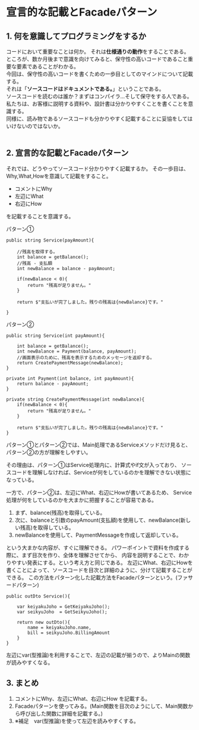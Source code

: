 # 宣言的な記載とFacadeパターン

## 1. 何を意識してプログラミングをするか

コードにおいて重要なことは何か。
それは**仕様通りの動作**をすることである。  
ところが、数か月後まで意識を向けてみると、保守性の高いコードであること重要な要素であることがわかる。  
今回は、保守性の高いコードを書くための一歩目としてのマインドについて記載する。  
それは「**ソースコードはドキュメントである。**」ということである。  
ソースコードを読むのは誰か？まずはコンパイラ...そして保守をする人である。  
私たちは、お客様に説明する資料や、設計書は分かりやすくことを書くことを意識する。  
同様に、読み物であるソースコードも分かりやすく記載することに妥協をしてはいけないのではないか。
<br>
<br>

## 2. 宣言的な記載とFacadeパターン

それでは、どうやってソースコード分かりやすく記載するか。
その一歩目は、Why,What,Howを意識して記載をすること。

- コメントにWhy
- 左辺にWhat
- 右辺にHow

を記載することを意識する。  

パターン①
```
public string Service(payAmount){

    //残高を取得する。
    int balance = getBalance();
    //残高 - 支払額
    int newBalance = balance - payAmount;
    
    if(newBalance < 0){
        return "残高が足りません。"
    }
    
    return $"支払いが完了しました。残りの残高は{newBalance}です。" 

}

```
パターン②
```
public string Service(int payAmount){

    int balance = getBalance();
    int newBalance = Payment(balance, payAmount);
    //画面表示のために、残高を表示するためのメッセージを返却する。
    return CreatePaymentMessage(newBalance);
}

private int Payment(int balance, int payAmount){
    return balance - payAmount; 
}

private string CreatePaymentMessage(int newBalance){
    if(newBalance < 0){
        return "残高が足りません。"
    }

    return $"支払いが完了しました。残りの残高は{newBalance}です。" 
}

```

パターン①とパターン②では、Main処理であるServiceメソッドだけ見ると、
パターン②の方が理解をしやすい。

その理由は、パターン①はService処理内に、計算式やif文が入っており、
ソースコードを理解しなければ、Serviceが何をしているのかを理解できない状態になっている。

一方で、パターン②は、左辺にWhat、右辺にHowが書いてあるため、
Service処理が何をしているのかを大まかに把握することが容易である。

1. まず、balance(残高)を取得している。
2. 次に、balanceと引数のpayAmount(支払額)を使用して、newBalance(新しい残高)を取得している。
3. newBalanceを使用して、PaymentMessageを作成して返却している。

という大まかな内容が、すぐに理解できる。
パワーポイントで資料を作成する際に、まず目次を作り、全体を理解させてから、
内容を説明することで、わかりやすい発表にする。という考え方と同じである。
左辺にWhat、右辺にHowを書くことによって、ソースコードを目次と詳細のように、分けて記載することができる。
この方法をパターン化した記載方法をFacadeパターンという。(ファサードパターン)

```
public outDto Service(){

    var keiyakuJoho = GetKeiyakuJoho();
    var seikyuJoho  = GetSeikyuJoho();
    
    return new outDto(){
        name = keiyakuJoho.name,
        bill = seikyuJoho.BillingAmount
    }
}

```

左辺にvar(型推論)を利用することで、左辺の記載が揃うので、よりMainの関数が読みやすくなる。

## 3. まとめ

1. コメントにWhy、左辺にWhat、右辺にHow を記載する。
2. Facadeパターンを使ってみる。(Main関数を目次のようにして、Main関数から呼び出した関数に詳細を記載する。)
3. ※補足　var(型推論)を使って左辺を読みやすくする。

